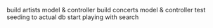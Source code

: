 
<!-- finalize concerts ajax -->
build artists model & controller
build concerts model & controller
test seeding to actual db
start playing with search
